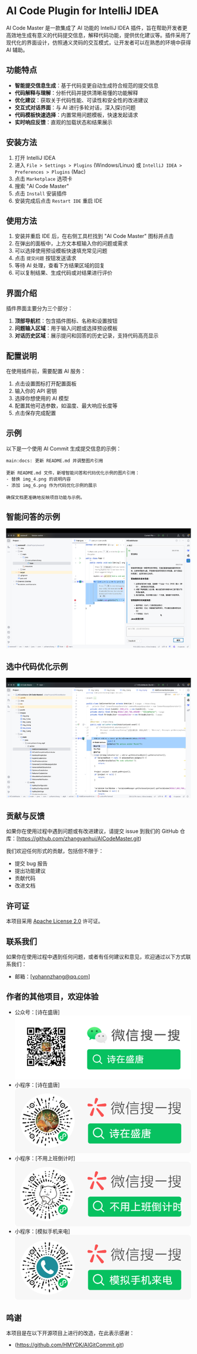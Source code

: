 # AI Code Plugin for IntelliJ IDEA

AI Code Master 是一款集成了 AI 功能的 IntelliJ IDEA
插件，旨在帮助开发者更高效地生成有意义的代码提交信息，解释代码功能，提供优化建议等。插件采用了现代化的界面设计，仿照通义灵码的交互模式，让开发者可以在熟悉的环境中获得
AI 辅助。


## 功能特点

- **智能提交信息生成**：基于代码变更自动生成符合规范的提交信息
- **代码解释与理解**：分析代码并提供清晰易懂的功能解释
- **优化建议**：获取关于代码性能、可读性和安全性的改进建议
- **交互式对话界面**：与 AI 进行多轮对话，深入探讨问题
- **代码模板快速选择**：内置常用问题模板，快速发起请求
- **实时响应反馈**：直观的加载状态和结果展示

## 安装方法

1. 打开 IntelliJ IDEA
2. 进入 `File > Settings > Plugins` (Windows/Linux) 或 `IntelliJ IDEA > Preferences > Plugins` (Mac)
3. 点击 `Marketplace` 选项卡
4. 搜索 "AI Code Master"
5. 点击 `Install` 安装插件
6. 安装完成后点击 `Restart IDE` 重启 IDE

## 使用方法

1. 安装并重启 IDE 后，在右侧工具栏找到 "AI Code Master" 图标并点击
2. 在弹出的面板中，上方文本框输入你的问题或需求
3. 可以选择使用预设模板快速填充常见问题
4. 点击 `提交问题` 按钮发送请求
5. 等待 AI 处理，查看下方结果区域的回复
6. 可以复制结果、生成代码或对结果进行评价

## 界面介绍

插件界面主要分为三个部分：

1. **顶部导航栏**：包含插件图标、名称和设置按钮
2. **问题输入区域**：用于输入问题或选择预设模板
3. **对话历史区域**：展示提问和回答的历史记录，支持代码高亮显示

## 配置说明

在使用插件前，需要配置 AI 服务：

1. 点击设置图标打开配置面板
2. 输入你的 API 密钥
3. 选择你想使用的 AI 模型
4. 配置其他可选参数，如温度、最大响应长度等
5. 点击保存完成配置

## 示例

以下是一个使用 AI Commit 生成提交信息的示例：

```
main:docs: 更新 README.md 并调整图片引用

更新 README.md 文件，新增智能问答和代码优化示例的图片引用：
- 替换 img_4.png 的说明内容
- 添加 img_6.png 作为代码优化示例的展示

确保文档更准确地反映项目功能与示例。
```

## 智能问答的示例
![img.png](/images/img_4.png)
## 选中代码优化示例
![img.png](/images/img_6.png)


## 贡献与反馈

如果你在使用过程中遇到问题或有改进建议，请提交 issue 到我们的 GitHub
仓库：[https://github.com/zhangyanhui/AICodeMaster.git)

我们欢迎任何形式的贡献，包括但不限于：

- 提交 bug 报告
- 提出功能建议
- 贡献代码
- 改进文档

## 许可证

本项目采用 [Apache License 2.0](https://www.apache.org/licenses/LICENSE-2.0) 许可证。

## 联系我们

如果你在使用过程中遇到任何问题，或者有任何建议和意见，欢迎通过以下方式联系我们：

- 邮箱：[yohannzhang@qq.com]

## 作者的其他项目，欢迎体验

- 公众号：[诗在盛唐]
  ![img.png](/images/img.png)
- 小程序：[诗在盛唐]
  ![img_2.png](/images/img_2.png)
- 小程序：[不用上班倒计时]
  ![img_3.png](/images/img_3.png)
- 小程序：[模拟手机来电]
  ![img_5.png](/images/img_5.png)

## 鸣谢

本项目是在以下开源项目上进行的改造，在此表示感谢：

- (https://github.com/HMYDK/AIGitCommit.git)

